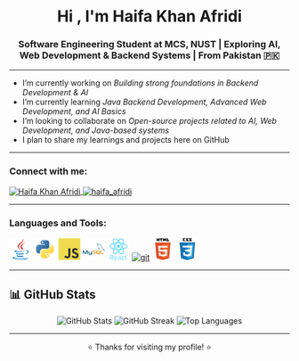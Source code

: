 <h1 align="center">Hi , I'm Haifa Khan Afridi</h1>
<h3 align="center">Software Engineering Student at MCS, NUST | Exploring AI, Web Development & Backend Systems | From Pakistan 🇵🇰</h3>

---

-  I’m currently working on *Building strong foundations in Backend Development & AI*  
- I’m currently learning *Java Backend Development, Advanced Web Development, and AI Basics*  
-  I’m looking to collaborate on *Open-source projects related to AI, Web Development, and Java-based systems*  
-  I plan to share my learnings and projects here on GitHub  


---

<h3 align="left">Connect with me:</h3>
<p align="left">
<a href="https://linkedin.com/in/haifa-khan-afridi" target="blank">
  <img align="center" src="https://raw.githubusercontent.com/rahuldkjain/github-profile-readme-generator/master/src/images/icons/Social/linked-in-alt.svg" alt="Haifa Khan Afridi" height="30" width="40" />
</a>
<a href="https://instagram.com/haifa_afridi" target="blank">
  <img align="center" src="https://raw.githubusercontent.com/rahuldkjain/github-profile-readme-generator/master/src/images/icons/Social/instagram.svg" alt="haifa_afridi" height="30" width="40" />
</a>
</p>

---

<h3 align="left">Languages and Tools:</h3>
<p align="left">
<a href="https://www.java.com" target="_blank" rel="noreferrer"><img src="https://raw.githubusercontent.com/devicons/devicon/master/icons/java/java-original.svg" alt="java" width="40" height="40"/></a>
<a href="https://www.python.org" target="_blank" rel="noreferrer"><img src="https://raw.githubusercontent.com/devicons/devicon/master/icons/python/python-original.svg" alt="python" width="40" height="40"/></a>
<a href="https://developer.mozilla.org/en-US/docs/Web/JavaScript" target="_blank" rel="noreferrer"><img src="https://raw.githubusercontent.com/devicons/devicon/master/icons/javascript/javascript-original.svg" alt="javascript" width="40" height="40"/></a>
<a href="https://www.mysql.com/" target="_blank" rel="noreferrer"><img src="https://raw.githubusercontent.com/devicons/devicon/master/icons/mysql/mysql-original-wordmark.svg" alt="mysql" width="40" height="40"/></a>
<a href="https://reactjs.org/" target="_blank" rel="noreferrer"><img src="https://raw.githubusercontent.com/devicons/devicon/master/icons/react/react-original-wordmark.svg" alt="react" width="40" height="40"/></a>
<a href="https://git-scm.com/" target="_blank" rel="noreferrer"><img src="https://www.vectorlogo.zone/logos/git-scm/git-scm-icon.svg" alt="git" width="40" height="40"/></a>
<a href="https://www.w3.org/html/" target="_blank" rel="noreferrer"><img src="https://raw.githubusercontent.com/devicons/devicon/master/icons/html5/html5-original-wordmark.svg" alt="html5" width="40" height="40"/></a>
<a href="https://www.w3schools.com/css/" target="_blank" rel="noreferrer"><img src="https://raw.githubusercontent.com/devicons/devicon/master/icons/css3/css3-original-wordmark.svg" alt="css3" width="40" height="40"/></a>
</p>

---

## 📊 GitHub Stats

<p align="center">
  <img src="https://github-readme-stats.vercel.app/api?username=haifaafridi&show_icons=true&theme=radical" alt="GitHub Stats" height="180"/>
  <img src="https://github-readme-streak-stats-salesp07.vercel.app?user=haifaafridi&theme=radical&hide_border=false" alt="GitHub Streak" height="180"/>
  <img src="https://github-readme-stats.vercel.app/api/top-langs/?username=haifaafridi&layout=compact&theme=radical" alt="Top Languages" height="180"/>
</p>

---

<p align="center">⭐ Thanks for visiting my profile! ⭐</p>
